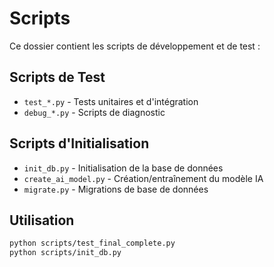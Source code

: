 # Scripts

Ce dossier contient les scripts de développement et de test :

## Scripts de Test
- `test_*.py` - Tests unitaires et d'intégration
- `debug_*.py` - Scripts de diagnostic

## Scripts d'Initialisation
- `init_db.py` - Initialisation de la base de données
- `create_ai_model.py` - Création/entraînement du modèle IA
- `migrate.py` - Migrations de base de données

## Utilisation
```bash
python scripts/test_final_complete.py
python scripts/init_db.py
```
